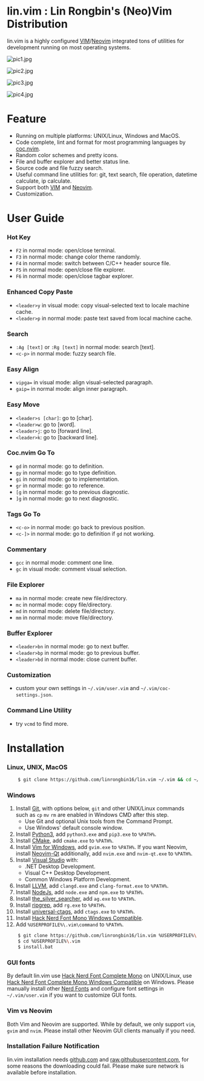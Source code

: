 # lin.vim : Lin Rongbin's (Neo)Vim Distribution

lin.vim is a highly configured [VIM](https://www.vim.org/)/[Neovim](https://neovim.io/) integrated tons of utilities for development running on most operating systems.

![pic1.jpg](https://raw.githubusercontent.com/linrongbin16/lin.vim/master/picture/pic1.jpg)

![pic2.jpg](https://raw.githubusercontent.com/linrongbin16/lin.vim/master/picture/pic2.jpg)

![pic3.jpg](https://raw.githubusercontent.com/linrongbin16/lin.vim/master/picture/pic3.jpg)

![pic4.jpg](https://raw.githubusercontent.com/linrongbin16/lin.vim/master/picture/pic4.jpg)

# Feature

- Running on multiple platforms: UNIX/Linux, Windows and MacOS.
- Code complete, lint and format for most programming languages by [coc.nvim](https://github.com/neoclide/coc.nvim).
- Random color schemes and pretty icons.
- File and buffer explorer and better status line.
- Source code and file fuzzy search.
- Useful command line utilities for: git, text search, file operation, datetime calculate, ip calculate.
- Support both [VIM](https://www.vim.org/) and [Neovim](https://neovim.io/).
- Customization.

# User Guide

### Hot Key
- `F2` in normal mode: open/close terminal.
- `F3` in normal mode: change color theme randomly.
- `F4` in normal mode: switch between C/C++ header source file.
- `F5` in normal mode: open/close file explorer.
- `F6` in normal mode: open/close tagbar explorer.

### Enhanced Copy Paste
- `<leader>y` in visual mode: copy visual-selected text to locale machine cache.
- `<leader>p` in normal mode: paste text saved from local machine cache.

### Search
- `:Ag [text]` or `:Rg [text]` in normal mode: search [text].
- `<c-p>` in normal mode: fuzzy search file.

### Easy Align
- `vipga=` in visual mode: align visual-selected paragraph.
- `gaip=` in normal mode: align inner paragraph.

### Easy Move
- `<leader>s [char]`: go to [char].
- `<leader>w`: go to [word].
- `<leader>j`: go to [forward line].
- `<leader>k`: go to [backward line].

### Coc.nvim Go To
- `gd` in normal mode: go to definition.
- `gy` in normal mode: go to type definition.
- `gi` in normal mode: go to implementation.
- `gr` in normal mode: go to reference.
- `[g` in normal mode: go to previous diagnostic.
- `]g` in normal mode: go to next diagnostic.

### Tags Go To
- `<c-o>` in normal mode: go back to previous position.
- `<c-]>` in normal mode: go to definition if `gd` not working.

### Commentary
- `gcc` in normal mode: comment one line.
- `gc` in visual mode: comment visual selection.

### File Explorer
- `ma` in normal mode: create new file/directory.
- `mc` in normal mode: copy file/directory.
- `md` in normal mode: delete file/directory.
- `mm` in normal mode: move file/directory.

### Buffer Explorer
- `<leader>bn` in normal mode: go to next buffer.
- `<leader>bp` in normal mode: go to previous buffer.
- `<leader>bd` in normal mode: close current buffer.

### Customization
- custom your own settings in `~/.vim/user.vim` and `~/.vim/coc-settings.json`.

### Command Line Utility
- try `vcmd` to find more.

# Installation

### Linux, UNIX, MacOS

```bash
    $ git clone https://github.com/linrongbin16/lin.vim ~/.vim && cd ~/.vim && ./install.sh
```

### Windows

1.  Install [Git](https://git-scm.com/), with options below, `git` and other UNIX/Linux commands such as `cp` `mv` `rm` are enabled in Windows CMD after this step.
    * Use Git and optional Unix tools from the Command Prompt.
    * Use Windows' default console window.
3.  Install [Python3](https://www.python.org/downloads/), add `python3.exe` and `pip3.exe` to `%PATH%`.
4.  Install [CMake](https://cmake.org/), add `cmake.exe` to `%PATH%`.
5.  Install [Vim for Windows](https://github.com/vim/vim-win32-installer), add `gvim.exe` to `%PATH%`. If you want Neovim, install [Neovim-Qt](https://github.com/neovim/neovim/wiki/Installing-Neovim) additionally, add `nvim.exe` and `nvim-qt.exe` to `%PATH%`.
6.  Install [Visual Studio](https://www.visualstudio.com/) with:
    * .NET Desktop Development.
    * Visual C++ Desktop Development.
    * Common Windows Platform Development.
7.  Install [LLVM](http://releases.llvm.org/download.html), add `clangd.exe` and `clang-format.exe` to `%PATH%`.
8.  Install [NodeJs](https://nodejs.org/), add `node.exe` and `npm.exe` to `%PATH%`.
9.  Install [the_silver_searcher](https://github.com/k-takata/the_silver_searcher-win32/releases), add `ag.exe` to `%PATH%`.
10. Install [ripgrep](https://github.com/BurntSushi/ripgrep/releases), add `rg.exe` to `%PATH%`.
11. Install [universal-ctags](https://github.com/universal-ctags/ctags-win32/releases), add `ctags.exe` to `%PATH%`.
12. Install [Hack Nerd Font Mono Windows Compatible](https://github.com/ryanoasis/nerd-fonts/tree/master/patched-fonts/Hack).
13. Add `%USERPROFILE%\.vim\command` to `%PATH%`.


```bash
    $ git clone https://github.com/linrongbin16/lin.vim %USERPROFILE%\.vim
    $ cd %USERPROFILE%\.vim
    $ install.bat
```

### GUI fonts

By default lin.vim use [Hack Nerd Font Complete Mono](https://github.com/ryanoasis/nerd-fonts/tree/master/patched-fonts/Hack) on UNIX/Linux, use [Hack Nerd Font Complete Mono Windows Compatible](https://github.com/ryanoasis/nerd-fonts/tree/master/patched-fonts/Hack) on Windows.
Please manually install other [Nerd Fonts](https://github.com/ryanoasis/nerd-fonts) and configure font settings in `~/.vim/user.vim` if you want to customize GUI fonts.

### Vim vs Neovim

Both Vim and Neovim are supported. While by default, we only support `vim`, `gvim` and `nvim`. Please install other Neovim GUI clients manually if you need.

### Installation Failure Notification

lin.vim installation needs [github.com](https://github.com/) and [raw.githubusercontent.com](https://raw.githubusercontent.com/), for some reasons the downloading could fail. Please make sure network is available before installation.
